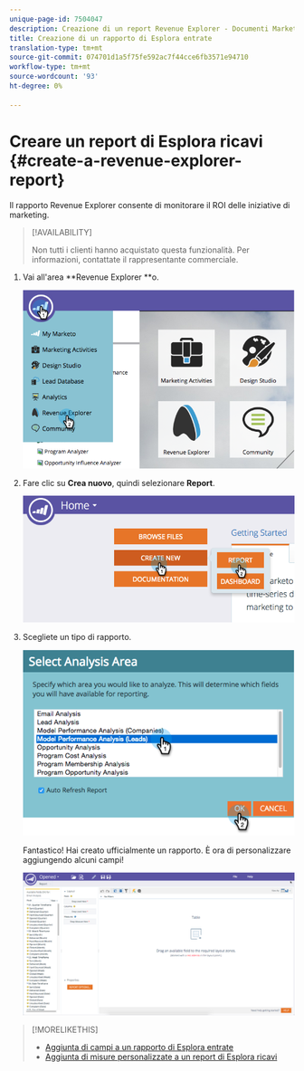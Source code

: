 ```yaml
---
unique-page-id: 7504047
description: Creazione di un report Revenue Explorer - Documenti Marketo - Documentazione del prodotto
title: Creazione di un rapporto di Esplora entrate
translation-type: tm+mt
source-git-commit: 074701d1a5f75fe592ac7f44cce6fb3571e94710
workflow-type: tm+mt
source-wordcount: '93'
ht-degree: 0%

---
```



# Creare un report di Esplora ricavi {#create-a-revenue-explorer-report}

Il rapporto Revenue Explorer consente di monitorare il ROI delle iniziative di marketing.

>[!AVAILABILITY]
>
>
>Non tutti i clienti hanno acquistato questa funzionalità. Per informazioni, contattate il rappresentante commerciale.

1. Vai all&#39;area **Revenue Explorer **o.

   ![](assets/image2015-3-24-13-3a24-3a56.png)

1. Fare clic su **Crea nuovo**, quindi selezionare **Report**.

   ![](assets/image2015-3-24-13-3a20-3a40.png)

1. Scegliete un tipo di rapporto.

   ![](assets/image2015-3-24-14-3a22-3a32.png)

   Fantastico! Hai creato ufficialmente un rapporto. È ora di personalizzare aggiungendo alcuni campi!

   ![](assets/image2015-3-24-13-3a26-3a8.png)

>[!MORELIKETHIS]
>
>* [Aggiunta di campi a un rapporto di Esplora entrate](adding-fields-to-a-revenue-explorer-report.md)
>* [Aggiunta di misure personalizzate a un report di Esplora ricavi](adding-custom-measures-to-a-revenue-explorer-report.md)

>



